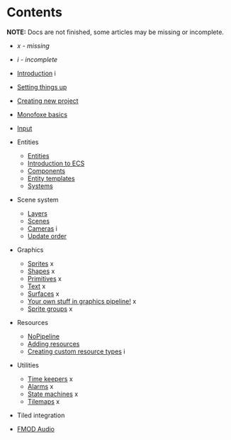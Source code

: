 # Contents

**NOTE:** Docs are not finished, some articles may be missing or incomplete.

- *x - missing*

- *i - incomplete*

  

- [Introduction](Introduction.md) i

- [Setting things up](SettingThingsUp.md)

- [Creating new project](CreatingNewProject.md)

- [Monofoxe basics](MonofoxeBasics.md)

- [Input](Input.md)

- Entities
  - [Entities](Entities/Entities.md)
  - [Introduction to ECS](Entities/IntroductionToECS.md)
  - [Components](Entities/Components.md)
  - [Entity templates](Entities/EntityTemplates.md)
  - [Systems](Entities/Systems.md)

- Scene system
  - [Layers](SceneSystem/Layers.md)
  - [Scenes](SceneSystem/Scenes.md)
  - [Cameras](SceneSystem/Cameras.md) i
  - [Update order](SceneSystem/UpdateOrder.md)

- Graphics
  - [Sprites]() x
  - [Shapes]() x
  - [Primitives]() x
  - [Text]() x
  - [Surfaces]() x
  - [Your own stuff in graphics pipeline!]() x
  - [Sprite groups]() x
  
- Resources
  - [NoPipeline](Resources/NoPipeline.md)
  - [Adding resources](Resources/AddingResources)
  - [Creating custom resource types](Resources/CreatingCustomResourceTypes.md) i

- Utilities
    - [Time keepers]() x
    - [Alarms]() x
    - [State machines]() x
    - [Tilemaps]() x
    
- Tiled integration

- [FMOD Audio](FMODAudio.md)
